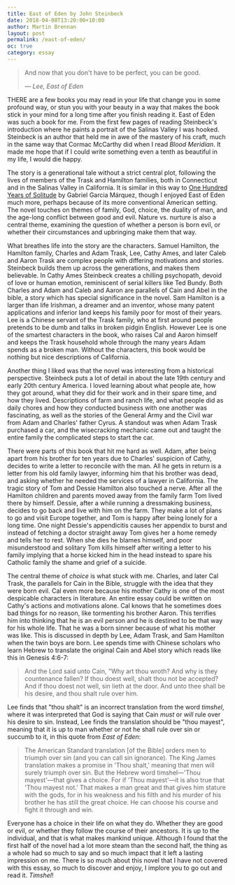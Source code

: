 ```yaml
---
title: East of Eden by John Steinbeck
date: 2018-04-08T13:20:00+10:00
author: Martin Brennan
layout: post
permalink: /east-of-eden/
oc: true
category: essay
---
```


<blockquote class="hero">
    <p>And now that you don't have to be perfect, you can be good.</p>
    <cite>— Lee, East of Eden</cite>
</blockquote>

<span class="first-letter">T</span>HERE are a few books you may read in your life that change you in some profound way, or stun you with your beauty in a way that makes the book stick in your mind for a long time after you finish reading it. East of Eden was such a book for me. From the first few pages of reading Steinbeck's introduction where he paints a portrait of the Salinas Valley I was hooked. Steinbeck is an author that held me in awe of the mastery of his craft, much in the same way that Cormac McCarthy did when I read _Blood Meridian_. It made me hope that if I could write something even a tenth as beautiful in my life, I would die happy.

<!--more-->

The story is a generational tale without a strict central plot, following the lives of members of the Trask and Hamilton families, both in Connecticut and in the Salinas Valley in California. It is similar in this way to [One Hundred Years of Solitude](/one-hundred-years-of-solitude/) by Gabriel Garcia Márquez, though I enjoyed East of Eden much more, perhaps because of its more conventional American setting. The novel touches on themes of family, God, choice, the duality of man, and the age-long conflict between good and evil. Nature vs. nurture is also a central theme, examining the question of whether a person is born evil, or whether their circumstances and upbringing make them that way.

What breathes life into the story are the characters. Samuel Hamilton, the Hamilton family, Charles and Adam Trask, Lee, Cathy Ames, and later Caleb and Aaron Trask are complex people with differing motivations and stories. Steinbeck builds them up across the generations, and makes them believable. In Cathy Ames Steinbeck creates a chilling psychopath, devoid of love or human emotion, reminiscent of serial killers like Ted Bundy. Both Charles and Adam and Caleb and Aaron are parallels of Cain and Abel in the bible, a story which has special significance in the novel. Sam Hamilton is a larger than life Irishman, a dreamer and an inventor, whose many patent applications and inferior land keeps his family poor for most of their years. Lee is a Chinese servant of the Trask family, who at first around people pretends to be dumb and talks in broken pidgin English. However Lee is one of the smartest characters in the book, who raises Cal and Aaron himself and keeps the Trask household whole through the many years Adam spends as a broken man. Without the characters, this book would be nothing but nice descriptions of California.

Another thing I liked was that the novel was interesting from a historical perspective. Steinbeck puts a lot of detail in about the late 19th century and early 20th century America. I loved learning about what people ate, how they got around, what they did for their work and in their spare time, and how they lived. Descriptions of farm and ranch life, and what people did as daily chores and how they conducted business with one another was fascinating, as well as the stories of the General Army and the Civil war from Adam and Charles' father Cyrus. A standout was when Adam Trask purchased a car, and the wisecracking mechanic came out and taught the entire family the complicated steps to start the car.

There were parts of this book that hit me hard as well. Adam, after being apart from his brother for ten years due to Charles' suspicion of Cathy, decides to write a letter to reconcile with the man. All he gets in return is a letter from his old family lawyer, informing him that his brother was dead, and asking whether he needed the services of a lawyer in California. The tragic story of Tom and Dessie Hamilton also touched a nerve. After all the Hamilton children and parents moved away from the family farm Tom lived there by himself. Dessie, after a while running a dressmaking business, decides to go back and live with him on the farm. They make a lot of plans to go and visit Europe together, and Tom is happy after being lonely for a long time. One night Dessie's appendicitis causes her appendix to burst and instead of fetching a doctor straight away Tom gives her a home remedy and tells her to rest. When she dies he blames himself, and poor misunderstood and solitary Tom kills himself after writing a letter to his family implying that a horse kicked him in the head instead to spare his Catholic family the shame and grief of a suicide.

The central theme of _choice_ is what stuck with me. Charles, and later Cal Trask, the parallels for Cain in the Bible, struggle with the idea that they were born evil. Cal even more because his mother Cathy is one of the most despicable characters in literature. An entire essay could be written on Cathy's actions and motivations alone. Cal knows that he sometimes does bad things for no reason, like tormenting his brother Aaron. This terrifies him into thinking that he is an evil person and he is destined to be that way for his whole life. That he was a born sinner because of what his mother was like. This is discussed in depth by Lee, Adam Trask, and Sam Hamilton when the twin boys are born. Lee spends time with Chinese scholars who learn Hebrew to translate the original Cain and Abel story which reads like this in Genesis 4:6-7:

> And the Lord said unto Cain, "Why art thou wroth? And why is they countenance fallen? If thou doest well, shalt thou not be accepted? And if thou doest not well, sin lieth at the door. And unto thee shall be his desire, and thou shalt rule over him.

Lee finds that "thou shalt" is an incorrect translation from the word _timshel_, where it was interpreted that God is saying that Cain _must_ or _will_ rule over his desire to sin. Instead, Lee finds the translation should be "thou mayest", meaning that it is up to man whether or not he shall rule over sin or succumb to it, in this quote from _East of Eden_:

> The American Standard translation [of the Bible] orders men to triumph over sin (and you can call sin ignorance). The King James translation makes a promise in 'Thou shalt,' meaning that men will surely triumph over sin. But the Hebrew word timshel—'Thou mayest'—that gives a choice. For if 'Thou mayest'—it is also true that 'Thou mayest not.' That makes a man great and that gives him stature with the gods, for in his weakness and his filth and his murder of his brother he has still the great choice. He can choose his course and fight it through and win.

Everyone has a choice in their life on what they do. Whether they are good or evil, or whether they follow the course of their ancestors. It is up to the individual, and that is what makes mankind unique. Although I found that the first half of the novel had a lot more steam than the second half, the thing as a whole had so much to say and so much impact that it left a lasting impression on me. There is so much about this novel that I have not covered with this essay, so much to discover and enjoy, I implore you to go out and read it. _Timshel_!